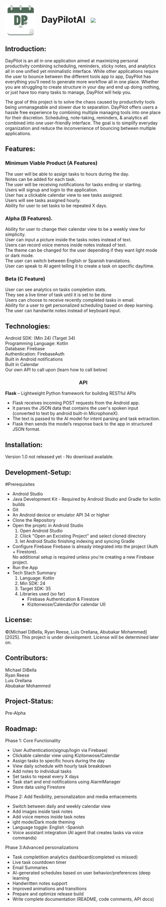 
<h1>
<img src="https://raw.githubusercontent.com/memo609memo/DayPilot/main/asset/day_pilot_logo_transparent.png" width="100" style="vertical-align: middle; margin-right: 10px;">
  DayPilotAI
  <img src="https://img.shields.io/badge/DayPilot-In_Development-blue" style="vertical-align: middle; margin-left: 10px;">
</h1>

## Introduction:

DayPilot is an all in one application aimed at maximizing personal productivity combining scheduling, reminders, sticky notes, and analytics all in one unified yet minimalistic interface. While other applications require the user to bounce between the different tools app to app, DayPilot has everything you’ll need to generate more workflow all in one place. Whether you are struggling to create structure in your day and end up doing nothing, or just have too many tasks to manage, DayPilot will help you. 

The goal of this project is to solve the chaos caused by productivity tools being unmanageable and slower due to separation. DayPilot offers users a hassle free experience by combining multiple managing tools into one place for their discretion. Scheduling, note-taking, reminders, & analytics all combined into one user-friendly interface. The goal is to simplify everyday organization and reduce the inconvenience of bouncing between multiple applications.

## Features:

### Minimum Viable Product (A Features)
The user will be able to assign tasks to hours during the day.  
Notes can be added for each task.  
The user will be receiving notifications for tasks ending or starting.  
Users will signup and login to the application.  
User has a clickable calendar view to see tasks assigned.  
Users will see tasks assigned hourly.  
Ability for user to set tasks to be repeated X days.  

### Alpha (B Features).
Ability for user to change their calendar view to be a weekly view for simplicity.  
User can input a picture inside the tasks notes instead of text.  
Users can record voice memos inside notes instead of text.  
The theme can be changed for the user depending if they want light mode or dark mode.  
The user can switch between English or Spanish translations.  
User can speak to AI agent telling it to create a task on specific day/time.  

### Beta  (C Feature)
User can see analytics on tasks completion stats.  
They see a live timer of task until it is set to be done  
Users can choose to receive recently completed tasks in email.  
Ability for a user to get personalized scheduling based on deep learning.  
The user can handwrite notes instead of keyboard input.  


## Technologies:

Android SDK: (Min 24) (Target 34)  
Programming Language: Kotlin  
Database: Firebase  
Authentication: FirebaseAuth  
Built in Android notifications  
Built in Calendar  
Our own API to call upon (learn how to call below)  

  <h3 align="center">API</h3>

**Flask** – Lightweight Python framework for building RESTful APIs
-  Flask receives incoming POST requests from the Android app.
- It parses the JSON data that contains the user's spoken input (converted to text by android built-in MicrophoneX).
- The text is passed to the AI model for intent parsing and task extraction.
- Flask then sends the model’s response back to the app in structured JSON format.
 

## Installation:

Version 1.0 not released yet - No download available.

## Development-Setup:

#Prerequisites 
- Android Studio
- Java Development Kit - Required by Android Studio and Gradle for kotlin builds
- Git
- An Android device or emulator API 34 or higher
- Clone the Repository
- Open the projetc in Android Studio
    1. Open Android Studio
    2. Cliick "Open an Excisting Project" and select cloned directory
    3. let Android Studio finishing indexing and syncing Gradle
- Configure Firebase
   Firebase is already integrated into the project (Auth + Firestore).  
No additional setup is required unless you're creating a new Firebase project.
- Run the App
- Tech Stach Summary
  1. Language: Kotlin
  2. Min SDK: 24
  3. Target SDK: 35
  4. Libraries used (so far)
     - Firebase Authentication & Firestore
     - Kizitonwose/Calendar(for calendar UI)
     

## License:

©[Michael DiBella, Ryan Reese, Luis Orellana, Abubakar Mohammed] [2025]. This project is under development. License will be determined later on.

## Contributors:

Michael DiBella  
Ryan Reese  
Luis Orellana  
Abubakar Mohammed  

## Project-Status:

Pre-Alpha

## Roadmap:

Phase 1: Core Functionality 

- User Authentication(signup/login via Firebase)
- Clickable calendar view using Kizitonwose/Calendar
- Assign tasks to specific hours during the day
- View daily schedule with hourly task breakdown
- Add notes to individual tasks
- Set tasks to repeat every X days
- Task start and end notifications using AlarmManager
- Store data using Firestore

Phase 2: Add flexibility, personalization and media enhacements

- Switch between daily and weekly calendar view 
- Add images inside task notes 
- Add voice memos inside task notes 
- ight mode/Dark mode theming 
- Language toggle: English -Spanish 
- Voice assistant integration (AI agent that creates tasks via voice commands)

Phase 3:Advanced personalizations

- Task completition analytics dashboard(completed vs missed)
- Live task countdown timer 
- Email Summaries 
- AI-generated schedules based on user behavior/preferences (deep learning
- Handwritten notes support 
- Improved animations and transitions
- Prepare and optimize release build
- Write complete documentation (README, code comments, API docs)


